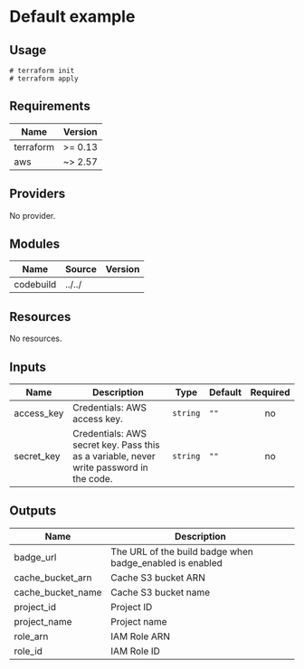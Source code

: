 # Default example

## Usage

```
# terraform init
# terraform apply
```

<!-- BEGINNING OF PRE-COMMIT-TERRAFORM DOCS HOOK -->
## Requirements

| Name | Version |
|------|---------|
| terraform | >= 0.13 |
| aws | ~> 2.57 |

## Providers

No provider.

## Modules

| Name | Source | Version |
|------|--------|---------|
| codebuild | ../../ |  |

## Resources

No resources.

## Inputs

| Name | Description | Type | Default | Required |
|------|-------------|------|---------|:--------:|
| access\_key | Credentials: AWS access key. | `string` | `""` | no |
| secret\_key | Credentials: AWS secret key. Pass this as a variable, never write password in the code. | `string` | `""` | no |

## Outputs

| Name | Description |
|------|-------------|
| badge\_url | The URL of the build badge when badge\_enabled is enabled |
| cache\_bucket\_arn | Cache S3 bucket ARN |
| cache\_bucket\_name | Cache S3 bucket name |
| project\_id | Project ID |
| project\_name | Project name |
| role\_arn | IAM Role ARN |
| role\_id | IAM Role ID |
<!-- END OF PRE-COMMIT-TERRAFORM DOCS HOOK -->
